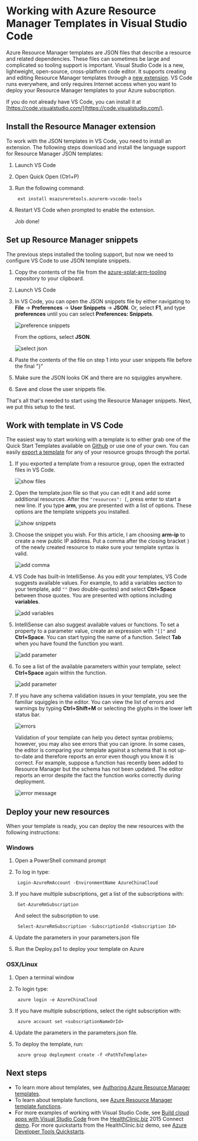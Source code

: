 <properties
    pageTitle="Use VS Code with Resource Manager templates | Azure"
    description="Shows how to set up Visual Studio Code to create Azure Resource Manager templates."
    services="azure-resource-manager"
    documentationcenter="na"
    author="cmatskas"
    manager="timlt"
    editor="tysonn" />
<tags
    ms.assetid="78f2aa22-df1d-41bd-92ec-dabd1175db88"
    ms.service="azure-resource-manager"
    ms.devlang="na"
    ms.topic="get-started-article"
    ms.tgt_pltfrm="na"
    ms.workload="na"
    ms.date="01/03/2017"
    wacn.date=""
    ms.author="chmatsk;tomfitz" />

# Working with Azure Resource Manager Templates in Visual Studio Code
Azure Resource Manager templates are JSON files that describe a resource and related dependencies. These files can sometimes be large and complicated so tooling support is important. Visual Studio Code is a new, lightweight, open-source, cross-platform code editor. It supports creating and editing Resource Manager templates through a [new extension](https://marketplace.visualstudio.com/items?itemName=msazurermtools.azurerm-vscode-tools). VS Code runs everywhere, and only requires Internet access when you want to deploy your Resource Manager templates to your Azure subscription.

If you do not already have VS Code, you can install it at [https://code.visualstudio.com/](https://code.visualstudio.com/).

## Install the Resource Manager extension
To work with the JSON templates in VS Code, you need to install an extension. The following steps download and install the language support for Resource Manager JSON templates:

1. Launch VS Code 
2. Open Quick Open (Ctrl+P) 
3. Run the following command: 
   
        ext install msazurermtools.azurerm-vscode-tools
4. Restart VS Code when prompted to enable the extension. 
   
    Job done!

## Set up Resource Manager snippets
The previous steps installed the tooling support, but now we need to configure VS Code to use JSON template snippets.

1. Copy the contents of the file from the [azure-xplat-arm-tooling](https://raw.githubusercontent.com/Azure/azure-xplat-arm-tooling/master/VSCode/armsnippets.json) repository to your clipboard.
2. Launch VS Code 
3. In VS Code, you can open the JSON snippets file by either navigating to **File** -> **Preferences** -> **User Snippets** -> **JSON**. Or, select **F1**, and type **preferences** until you can select **Preferences: Snippets**.
   
    ![preference snippets](./media/resource-manager-vs-code/preferences-snippets.png)
   
    From the options, select **JSON**.
   
    ![select json](./media/resource-manager-vs-code/select-json.png)
4. Paste the contents of the file on step 1 into your user snippets file before the final "}" 
5. Make sure the JSON looks OK and there are no squiggles anywhere. 
6. Save and close the user snippets file.

That's all that's needed to start using the Resource Manager snippets. Next, we put this setup to the test.

## Work with template in VS Code
The easiest way to start working with a template is to either grab one of the Quick Start Templates available on [Github](https://github.com/Azure/azure-quickstart-templates) or use one of your own. You can easily [export a template](/documentation/articles/resource-manager-export-template/) for any of your resource groups through the portal. 

1. If you exported a template from a resource group, open the extracted files in VS Code.
   
    ![show files](./media/resource-manager-vs-code/show-files.png)
2. Open the template.json file so that you can edit it and add some additional resources. After the `"resources": [`, press enter to start a new line. If you type **arm**, you are presented with a list of options. These options are the template snippets you installed. 
   
    ![show snippets](./media/resource-manager-vs-code/type-snippets.png)
3. Choose the snippet you wish. For this article, I am choosing **arm-ip** to create a new public IP address. Put a comma after the closing bracket `}` of the newly created resource to make sure your template syntax is valid.
   
    ![add comma](./media/resource-manager-vs-code/add-comma.png)
4. VS Code has built-in IntelliSense. As you edit your templates, VS Code suggests available values. For example, to add a variables section to your template, add `""` (two double-quotes) and select **Ctrl+Space** between those quotes. You are presented with options including **variables**.
   
    ![add variables](./media/resource-manager-vs-code/add-variables.png)
5. IntelliSense can also suggest available values or functions. To set a property to a parameter value, create an expression with `"[]"` and **Ctrl+Space**. You can start typing the name of a function. Select **Tab** when you have found the function you want.
   
    ![add parameter](./media/resource-manager-vs-code/select-parameters.png)
6. To see a list of the available parameters within your template, select **Ctrl+Space** again within the function.
   
    ![add parameter](./media/resource-manager-vs-code/select-avail-parameters.png)
7. If you have any schema validation issues in your template, you see the familiar squiggles in the editor. You can view the list of errors and warnings by typing **Ctrl+Shift+M** or selecting the glyphs in the lower left status bar.
   
    ![errors](./media/resource-manager-vs-code/errors.png)
   
    Validation of your template can help you detect syntax problems; however, you may also see errors that you can ignore. In some cases, the editor is comparing your template against a schema that is not up-to-date and therefore reports an error even though you know it is correct. For example, suppose a function has recently been added to Resource Manager but the schema has not been updated. The editor reports an error despite the fact the function works correctly during deployment.
   
    ![error message](./media/resource-manager-vs-code/unrecognized-function.png)

## Deploy your new resources
When your template is ready, you can deploy the new resources with the following instructions: 

### Windows
1. Open a PowerShell command prompt 
2. To log in type: 
   
        Login-AzureRmAccount -EnvironmentName AzureChinaCloud

3. If you have multiple subscriptions, get a list of the subscriptions with:
   
        Get-AzureRmSubscription
   
    And select the subscription to use.
   
        Select-AzureRmSubscription -SubscriptionId <Subscription Id>

4. Update the parameters in your parameters.json file
5. Run the Deploy.ps1 to deploy your template on Azure

### OSX/Linux
1. Open a terminal window 
2. To login type:
   
        azure login -e AzureChinaCloud 

3. If you have multiple subscriptions, select the right subscription with:
   
        azure account set <subscriptionNameOrId>

4. Update the parameters in the parameters.json file.
5. To deploy the template, run:
   
        azure group deployment create -f <PathToTemplate> 

## Next steps
* To learn more about templates, see [Authoring Azure Resource Manager templates](/documentation/articles/resource-group-authoring-templates/).
* To learn about template functions, see [Azure Resource Manager template functions](/documentation/articles/resource-group-template-functions/).
* For more examples of working with Visual Studio Code, see [Build cloud apps with Visual Studio Code](https://github.com/Microsoft/HealthClinic.biz/wiki/Build-cloud-apps-with-Visual-Studio-Code) from the [HealthClinic.biz](https://github.com/Microsoft/HealthClinic.biz) 2015 Connect [demo](https://blogs.msdn.microsoft.com/visualstudio/2015/12/08/connectdemos-2015-healthclinic-biz/). For more quickstarts from the HealthClinic.biz demo, see [Azure Developer Tools Quickstarts](https://github.com/Microsoft/HealthClinic.biz/wiki/Azure-Developer-Tools-Quickstarts).